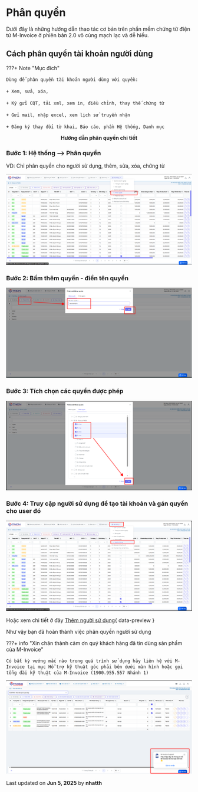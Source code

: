 # **Phân quyền**

Dưới đây là những hướng dẫn thao tác cơ bản trên phần mềm chứng từ điện tử M-Invoice ở phiên bản 2.0 vô cùng mạch lạc và dễ hiểu.

## **Cách phân quyền tài khoản người dùng**

???+ Note "Mục đích"

    Dùng để phân quyền tài khoản người dùng với quyền:

    + Xem, sửa, xóa,

    + Ký gửi CQT, tải xml, xem in, điều chỉnh, thay thế chứng từ

    + Gửi mail, nhập excel, xem lịch sử truyền nhận

    + Đăng ký thay đổi tờ khai, Báo cáo, phần Hệ thống, Danh mục

<p align="center" style="font-weight: bold;">Hướng dẫn phân quyền chi tiết</p>

### **Bước 1: Hệ thống --> Phân quyền**

VD: Chỉ phân quyền cho người sử dụng, thêm, sửa, xóa, chứng từ

![Hình 1](../assets/images/chung-tu/ct_nhomquyen_1.png "Hãy bấm vào để xem rõ hơn")

### **Bước 2: Bấm thêm quyền - điền tên quyền**

![Hình 2](../assets/images/chung-tu/ct_nhomquyen_2.png "Hãy bấm vào để xem rõ hơn")

### **Bước 3: Tích chọn các quyền được phép**

![Hình 2](../assets/images/chung-tu/ct_nhomquyen_3.png "Hãy bấm vào để xem rõ hơn")

### **Bước 4: Truy cập người sử dụng để tạo tài khoản và gán quyền cho user đó**

![Hình 1](../assets/images/chung-tu/ct_nguoisudung_1.png "Hãy bấm vào để xem rõ hơn")

Hoặc xem chi tiết ở đây [Thêm người sử dụng](them-nguoi-dung.md#attribute-lists){ data-preview }

Như vậy bạn đã hoàn thành việc phân quyền người sử dụng

???+ info "Xin chân thành cảm ơn quý khách hàng đã tin dùng sản phẩm của M-Invoice"

    Có bất kỳ vướng mắc nào trong quá trình sử dụng hãy liên hệ với M-Invoice tại mục Hỗ trợ kỹ thuật góc phải bên dưới màn hình hoặc gọi tổng đài kỹ thuật của M-Invoice (1900.955.557 Nhánh 1)

![Hình 6](../assets/images/invoice2/hotro.png "Hãy bấm vào để xem rõ hơn")

<div class="last-updated">Last updated on <strong>Jun 5, 2025</strong> by <strong>nhatth</strong></div>
